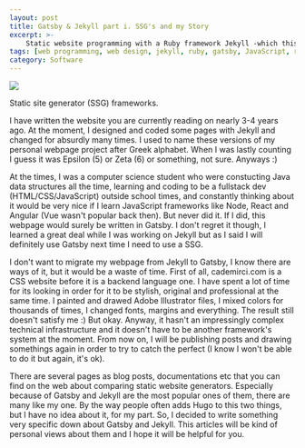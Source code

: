 ```yaml
---
layout: post
title: Gatsby & Jekyll part i. SSG's and my Story
excerpt: >-
    Static website programming with a Ruby framework Jekyll -which this webpage is written in- and a JavaScript framework Gatsby.
tags: [web programming, web design, jekyll, ruby, gatsby, JavaScript, react, ssg]
category: Software
---
```


![](https://devopedia.org/images/article/78/8457.1525880143.jpg)

<p class="image-description">Static site generator (SSG) frameworks.</p>

I have written the website you are currently reading on nearly 3-4 years ago. At the moment, I designed and coded some pages with Jekyll and changed for absurdly many times. I used to name these versions of my personal webpage project after Greek alphabet. When I was lastly counting I guess it was Epsilon (5) or Zeta (6) or something, not sure. Anyways :)

At the times, I was a computer science student who were constucting Java data structures all the time, learning and coding to be a fullstack dev (HTML/CSS/JavaScript) outside school times, and constantly thinking about it would be very nice if I learn JavaScript frameworks like Node, React and Angular (Vue wasn't popular back then). But never did it. If I did, this webpage would surely be written in Gatsby. I don't regret it though, I learned a great deal while I was working on Jekyll but as I said I will definitely use Gatsby next time I need to use a SSG.

I don't want to migrate my webpage from Jekyll to Gatsby, I know there are ways of it, but it would be a waste of time. First of all, cademirci.com is a CSS website before it is a backend language one. I have spent a lot of time for its looking in order for it to be stylish, original and professional at the same time. I painted and drawed Adobe Illustrator files, I mixed colors for thousands of times, I changed fonts, margins and everything. The result still doesn't satisfy me :) But okay. Anyway, it hasn't an impressingly complex technical infrastructure and it doesn't have to be another framework's system at the moment. From now on, I will be publishing posts and drawing somethings again in order to try to catch the perfect (I know I won't be able to do it but again, it's ok).

There are several pages as blog posts, documentations etc that you can find on the web about comparing static website generators. Especially because of Gatsby and Jekyll are the most popular ones of them, there are many like my one. By the way people often adds Hugo to this two things, but I have no idea about it, for my part. So, I decided to write something very specific down about Gatsby and Jekyll. This articles will be kind of personal views about them and I hope it will be helpful for you.


